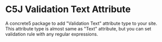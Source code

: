 # C5J Validation Text Attribute

A concrete5 package to add "Validation Text" attribute type to your site.
This attribute type is almost same as "Text" attribute, but you can set validation rule with any regular expressions.
